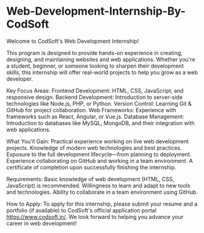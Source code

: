 # Web-Development-Internship-By-CodSoft
Welcome to CodSoft's Web Development Internship!

This program is designed to provide hands-on experience in creating, designing, and maintaining websites and web applications. Whether you're a student, beginner, or someone looking to sharpen their development skills, this internship will offer real-world projects to help you grow as a web developer.

Key Focus Areas:
Frontend Development: HTML, CSS, JavaScript, and responsive design.
Backend Development: Introduction to server-side technologies like Node.js, PHP, or Python.
Version Control: Learning Git & GitHub for project collaboration.
Web Frameworks: Experience with frameworks such as React, Angular, or Vue.js.
Database Management: Introduction to databases like MySQL, MongoDB, and their integration with web applications.

What You'll Gain:
Practical experience working on live web development projects.
Knowledge of modern web technologies and best practices.
Exposure to the full development lifecycle—from planning to deployment.
Experience collaborating on GitHub and working in a team environment.
A certificate of completion upon successfully finishing the internship.

Requirements:
Basic knowledge of web development (HTML, CSS, JavaScript) is recommended.
Willingness to learn and adapt to new tools and technologies.
Ability to collaborate in a team environment using GitHub.

How to Apply:
To apply for this internship, please submit your resume and a portfolio (if available) to CodSoft's official application portal https://www.codsoft.in/. We look forward to helping you advance your career in web development!
